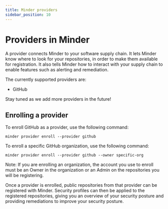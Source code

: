 ```yaml
---
title: Minder providers
sidebar_position: 10
---
```


# Providers in Minder

A provider connects Minder to your software supply chain. It lets Minder know where to look for your repositories, in 
order to make them available for registration. It also tells Minder how to interact with your supply chain to enable 
features such as alerting and remediation.

The currently supported providers are:
* GitHub

Stay tuned as we add more providers in the future!

## Enrolling a provider

To enroll GitHub as a provider, use the following command:
```
minder provider enroll --provider github
```

To enroll a specific GitHub organization, use the following command:
```
minder provider enroll --provider github --owner specific-org
```

Note: If you are enrolling an organization, the account you use to enroll must be an Owner in the organization
or an Admin on the repositories you will be registering.

Once a provider is enrolled, public repositories from that provider can be registered with Minder. Security profiles
can then be applied to the registered repositories, giving you an overview of your security posture and providing
remediations to improve your security posture.